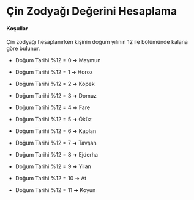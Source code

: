 # Çin Zodyağı Değerini Hesaplama
#### Koşullar
Çin zodyağı hesaplanırken kişinin doğum yılının 12 ile bölümünde kalana göre bulunur.
- Doğum Tarihi %12 = 0 ➜ Maymun

- Doğum Tarihi %12 = 1 ➜ Horoz

- Doğum Tarihi %12 = 2 ➜ Köpek

- Doğum Tarihi %12 = 3 ➜ Domuz

- Doğum Tarihi %12 = 4 ➜ Fare

- Doğum Tarihi %12 = 5 ➜ Öküz

- Doğum Tarihi %12 = 6 ➜ Kaplan

- Doğum Tarihi %12 = 7 ➜ Tavşan

- Doğum Tarihi %12 = 8 ➜ Ejderha

- Doğum Tarihi %12 = 9 ➜ Yılan

- Doğum Tarihi %12 = 10 ➜ At

- Doğum Tarihi %12 = 11 ➜ Koyun